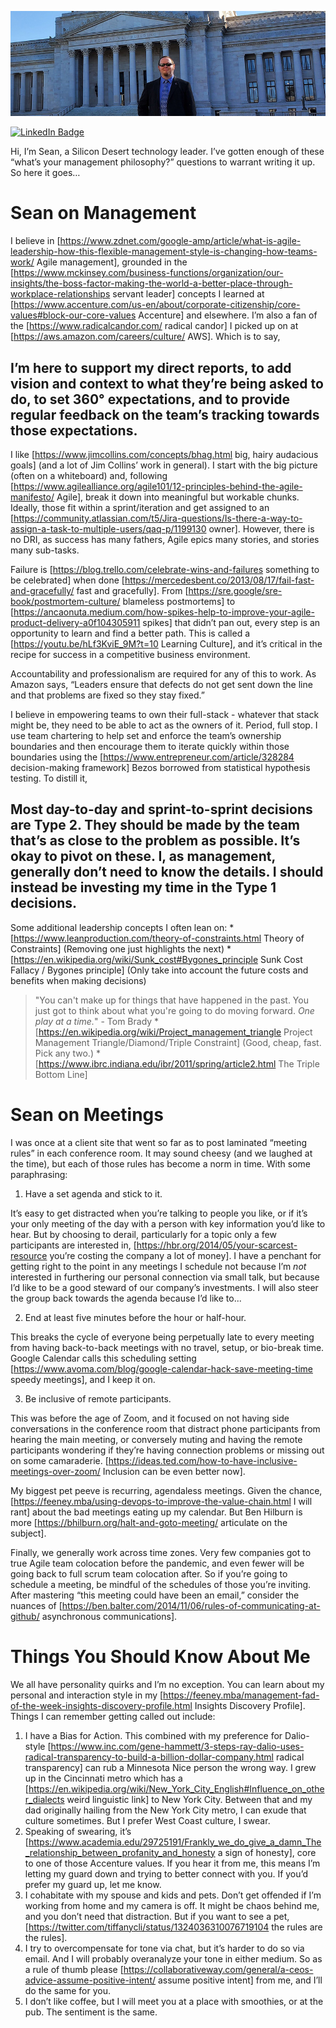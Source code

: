 [![Sean Feeney GitHub Banner](./assets/GitHubHeader.jpg)](https://feeney.mba)

[![LinkedIn Badge](https://img.shields.io/badge/LinkedIn-Profile-informational?style=flat&logo=linkedin&logoColor=white&color=0D76A8)](https://www.linkedin.com/in/seanfromit/)

Hi, I’m Sean, a Silicon Desert technology leader. I’ve gotten enough of these “what’s your management philosophy?” questions to warrant writing it up. So here it goes…

# Sean on Management

I believe in [https://www.zdnet.com/google-amp/article/what-is-agile-leadership-how-this-flexible-management-style-is-changing-how-teams-work/ Agile management], grounded in the [https://www.mckinsey.com/business-functions/organization/our-insights/the-boss-factor-making-the-world-a-better-place-through-workplace-relationships servant leader] concepts I learned at [https://www.accenture.com/us-en/about/corporate-citizenship/core-values#block-our-core-values Accenture] and elsewhere. I’m also a fan of the [https://www.radicalcandor.com/ radical candor] I picked up on at [https://aws.amazon.com/careers/culture/ AWS]. Which is to say,

## I’m here to support my direct reports, to add vision and context to what they’re being asked to do, to set 360° expectations, and to provide regular feedback on the team’s tracking towards those expectations.

I like [https://www.jimcollins.com/concepts/bhag.html big, hairy audacious goals] (and a lot of Jim Collins’ work in general). I start with the big picture (often on a whiteboard) and, following [https://www.agilealliance.org/agile101/12-principles-behind-the-agile-manifesto/ Agile], break it down into meaningful but workable chunks. Ideally, those fit within a sprint/iteration and get assigned to an [https://community.atlassian.com/t5/Jira-questions/Is-there-a-way-to-assign-a-task-to-multiple-users/qaq-p/1199130 owner]. However, there is no DRI, as success has many fathers, Agile epics many stories, and stories many sub-tasks.

Failure is [https://blog.trello.com/celebrate-wins-and-failures something to be celebrated] when done [https://mercedesbent.co/2013/08/17/fail-fast-and-gracefully/ fast and gracefully]. From [https://sre.google/sre-book/postmortem-culture/ blameless postmortems] to [https://ancaonuta.medium.com/how-spikes-help-to-improve-your-agile-product-delivery-a0f104305911 spikes] that didn’t pan out, every step is an opportunity to learn and find a better path. This is called a [https://youtu.be/hLf3KviE_9M?t=10 Learning Culture], and it’s critical in the recipe for success in a competitive business environment.

Accountability and professionalism are required for any of this to work. As Amazon says, “Leaders ensure that defects do not get sent down the line and that problems are fixed so they stay fixed.” 

I believe in empowering teams to own their full-stack - whatever that stack might be, they need to be able to act as the owners of it. Period, full stop. I use team chartering to help set and enforce the team’s ownership boundaries and then encourage them to iterate quickly within those boundaries using the [https://www.entrepreneur.com/article/328284 decision-making framework] Bezos borrowed from statistical hypothesis testing. To distill it,

## Most day-to-day and sprint-to-sprint decisions are Type 2. They should be made by the team that’s as close to the problem as possible. It’s okay to pivot on these. I, as management, generally don’t need to know the details. I should instead be investing my time in the Type 1 decisions.

Some additional leadership concepts I often lean on:
*[https://www.leanproduction.com/theory-of-constraints.html Theory of Constraints] (Removing one just highlights the next)
*[https://en.wikipedia.org/wiki/Sunk_cost#Bygones_principle Sunk Cost Fallacy / Bygones principle] (Only take into account the future costs and benefits when making decisions) 
> "You can't make up for things that have happened in the past. You just got to think about what you're going to do moving forward. *One play at a time.*" - Tom Brady
*[https://en.wikipedia.org/wiki/Project_management_triangle Project Management Triangle/Diamond/Triple Constraint] (Good, cheap, fast. Pick any two.)
*[https://www.ibrc.indiana.edu/ibr/2011/spring/article2.html The Triple Bottom Line]

# Sean on Meetings

I was once at a client site that went so far as to post laminated “meeting rules” in each conference room. It may sound cheesy (and we laughed at the time), but each of those rules has become a norm in time. With some paraphrasing:

1. Have a set agenda and stick to it.

It’s easy to get distracted when you’re talking to people you like, or if it’s your only meeting of the day with a person with key information you’d like to hear. But by choosing to derail, particularly for a topic only a few participants are interested in, [https://hbr.org/2014/05/your-scarcest-resource you’re costing the company a lot of money]. I have a penchant for getting right to the point in any meetings I schedule not because I’m *not* interested in furthering our personal connection via small talk, but because I’d like to be a good steward of our company’s investments. I will also steer the group back towards the agenda because I’d like to...

2. End at least five minutes before the hour or half-hour.

This breaks the cycle of everyone being perpetually late to every meeting from having back-to-back meetings with no travel, setup, or bio-break time. Google Calendar calls this scheduling setting [https://www.avoma.com/blog/google-calendar-hack-save-meeting-time speedy meetings], and I keep it on.

3. Be inclusive of remote participants.

This was before the age of Zoom, and it focused on not having side conversations in the conference room that distract phone participants from hearing the main meeting, or conversely muting and having the remote participants wondering if they’re having connection problems or missing out on some camaraderie. [https://ideas.ted.com/how-to-have-inclusive-meetings-over-zoom/ Inclusion can be even better now].

My biggest pet peeve is recurring, agendaless meetings. Given the chance, [https://feeney.mba/using-devops-to-improve-the-value-chain.html I will rant] about the bad meetings eating up my calendar. But Ben Hilburn is more [https://bhilburn.org/halt-and-goto-meeting/ articulate on the subject].

Finally, we generally work across time zones. Very few companies got to true Agile team colocation before the pandemic, and even fewer will be going back to full scrum team colocation after. So if you’re going to schedule a meeting, be mindful of the schedules of those you’re inviting. After mastering “this meeting could have been an email,” consider the nuances of [https://ben.balter.com/2014/11/06/rules-of-communicating-at-github/ asynchronous communications].

# Things You Should Know About Me

We all have personality quirks and I’m no exception. You can learn about my personal and interaction style in my [https://feeney.mba/management-fad-of-the-week-insights-discovery-profile.html Insights Discovery Profile]. Things I can remember getting called out include:

1. I have a Bias for Action. This combined with my preference for Dalio-style [https://www.inc.com/gene-hammett/3-steps-ray-dalio-uses-radical-transparency-to-build-a-billion-dollar-company.html radical transparency] can rub a Minnesota Nice person the wrong way. I grew up in the Cincinnati metro which has a [https://en.wikipedia.org/wiki/New_York_City_English#Influence_on_other_dialects weird linguistic link] to New York City. Between that and my dad originally hailing from the New York City metro, I can exude that culture sometimes. But I prefer West Coast culture, I swear.
2. Speaking of swearing, it’s [https://www.academia.edu/29725191/Frankly_we_do_give_a_damn_The_relationship_between_profanity_and_honesty a sign of honesty], core to one of those Accenture values. If you hear it from me, this means I’m letting my guard down and trying to better connect with you. If you’d prefer my guard up, let me know.
3. I cohabitate with my spouse and kids and pets. Don’t get offended if I’m working from home and my camera is off. It might be chaos behind me, and you don’t need that distraction. But if you want to see a pet, [https://twitter.com/tiffanycli/status/1324036310076719104 the rules are the rules].
4. I try to overcompensate for tone via chat, but it’s harder to do so via email. And I will probably overanalyze your tone in either medium. So as a rule of thumb please [https://collaborativeway.com/general/a-ceos-advice-assume-positive-intent/ assume positive intent] from me, and I’ll do the same for you.
5. I don’t like coffee, but I will meet you at a place with smoothies, or at the pub. The sentiment is the same.

